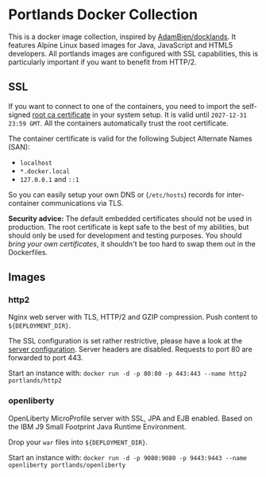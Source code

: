 # Portlands Docker Collection
This is a docker image collection, inspired by [AdamBien/docklands](https://github.com/AdamBien/docklands).
It features Alpine Linux based images for Java, JavaScript and HTML5 developers. All portlands images are 
configured with SSL capabilities, this is particularly important if you want to benefit from HTTP/2. 

## SSL


If you want to connect to one of the containers, you need to import the self-signed
 [root ca certificate](pki/ca.crt) in your system setup. It is valid 
 until `2027-12-31 23:59 GMT`. All the containers automatically trust the root certificate.

The container certificate is valid for the following Subject Alternate Names (SAN):

  * `localhost`
  * `*.docker.local`
  * `127.0.0.1` and `::1`
  
So you can easily setup your own DNS or (`/etc/hosts`) records for inter-container
communications via TLS.    

**Security advice:** The default embedded certificates should not be used in production.
The root certificate is kept safe to the best of my abilities, but should only be used
for development and testing purposes. You should *bring your own certificates*, it 
shouldn't be too hard to swap them out in the Dockerfiles.

## Images

### http2
Nginx web server with TLS, HTTP/2 and GZIP compression.
Push content to `${DEPLOYMENT_DIR}`.

The SSL configuration is set rather restrictive, please have a look at the
[server configuration](http2/conf/default.conf). Server headers are disabled.
Requests to port 80 are forwarded to port 443.

Start an instance with:
`docker run -d -p 80:80 -p 443:443 --name http2 portlands/http2`

### openliberty
OpenLiberty MicroProfile server with SSL, JPA and EJB enabled. 
Based on the IBM J9 Small Footprint Java Runtime Environment.

Drop your `war` files into `${DEPLOYMENT_DIR}`.

Start an instance with:
`docker run -d -p 9080:9080 -p 9443:9443 --name openliberty portlands/openliberty`

